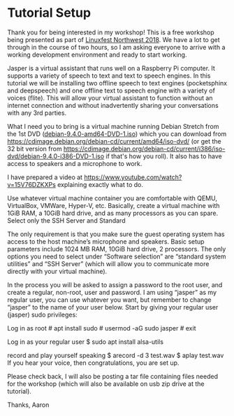 # Tutorial Setup

Thank you for being interested in my workshop! This is a free workshop being presented as part of [Linuxfest Northwest 2018](https://linuxfestnorthwest.org). We have a lot to get through in the course of two hours, so I am asking everyone to arrive with a working development environment and ready to start working.

Jasper is a virtual assistant that runs well on a Raspberry Pi computer. It supports a variety of speech to text and text to speech engines. In this tutorial we will be installing two offline speech to text engines (pocketsphinx and deepspeech) and one offline text to speech engine with a variety of voices (flite). This will allow your virtual assistant to function without an internet connection and without inadvertently sharing your conversations with any 3rd parties.

What I need you to bring is a virtual machine running Debian Stretch from the 1st DVD ([debian-9.4.0-amd64-DVD-1.iso]("https://cdimage.debian.org/debian-cd/current/amd64/iso-dvd/debian-9.4.0-amd64-DVD-1.iso")) which you can download from https://cdimage.debian.org/debian-cd/current/amd64/iso-dvd/ (or get the 32 bit version from https://cdimage.debian.org/debian-cd/current/i386/iso-dvd/debian-9.4.0-i386-DVD-1.iso if that's how you roll). It also has to have access to speakers and a microphone to work.

I have prepared a video at https://www.youtube.com/watch?v=15V76DZKXPs explaining exactly what to do.

Use whatever virtual machine container you are comfortable with QEMU, VirtualBox, VMWare, Hyper-V, etc. Basically, create a virtual machine with 1GiB RAM, a 10GiB hard drive, and as many processors as you can spare. Select only the SSH Server and Standard

The only requirement is that you make sure the guest operating system has access to the host machine’s microphone and speakers.
Basic setup parameters include 1024 MB RAM, 10GiB hard drive, 2 processors. The only options you need to select under “Software selection” are “standard system utilities” and “SSH Server” (which will allow you to communicate more directly with your virtual machine).

In the process you will be asked to assign a password to the root user, and create a regular, non-root, user and password. I am using “jasper” as my regular user, you can use whatever you want, but remember to change “jasper” to the name of your user below.
Start by giving your regular user (jasper) sudo privileges:

Log in as root
\# apt install sudo
\# usermod -aG sudo jasper
\# exit

Log in as your regular user
$ sudo apt install alsa-utils

record and play yourself speaking
$ arecord -d 3 test.wav
$ aplay test.wav
If you hear your voice, then congratulations, you are set up.

Please check back, I will also be posting a tar file containing files needed for the workshop (which will also be available on usb zip drive at the tutorial).

Thanks,
Aaron
